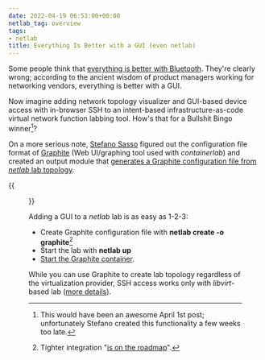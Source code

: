 ```yaml
---
date: 2022-04-19 06:53:00+00:00
netlab_tag: overview
tags:
- netlab
title: Everything Is Better with a GUI (even netlab)
---
```

Some people think that [everything is better with Bluetooth](https://www.youtube.com/watch?v=0KXoBcQER_0). They're clearly wrong; according to the ancient wisdom of product managers working for networking vendors, everything is better with a GUI.

Now imagine adding network topology visualizer and GUI-based device access with in-browser SSH to an intent-based infrastructure-as-code virtual network function labbing tool. How's that for a Bullshit Bingo winner[^A1]?
<!--more-->
[^A1]: This would have been an awesome April 1st post; unfortunately Stefano created this functionality a few weeks too late.

On a more serious note, [Stefano Sasso](http://stefano.dscnet.org/about/) figured out the configuration file format of [Graphite](https://github.com/netreplica/graphite) (Web UI/graphing tool used with *containerlab*) and created an output module that [generates a Graphite configuration file from *netlab* lab topology](https://netsim-tools.readthedocs.io/en/dev/outputs/graphite.html).

{{<figure src="/2022/04/Graphite-anycast-lab.png" caption="BGP anycast lab displayed by Graphite">}}

Adding a GUI to a *netlab* lab is as easy as 1-2-3:

* Create Graphite configuration file with **netlab create -o graphite**[^TI]
* Start the lab with **netlab up**
* [Start the Graphite container](https://netsim-tools.readthedocs.io/en/dev/outputs/graphite.html#graphite-topology-output-module).

While you can use Graphite to create lab topology regardless of the virtualization provider, SSH access works only with *libvirt*-based lab ([more details](https://netsim-tools.readthedocs.io/en/dev/outputs/graphite.html#ssh-access-to-lab-devices)).

[^TI]: Tighter integration "[is on the roadmap](https://etherealmind.com/poster-eight-levels-vendor-acceptance/)".
